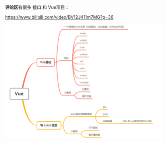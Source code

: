 **评论区**有很多 接口 和 Vue项目：

https://www.bilibili.com/video/BV12J411m7MG?p=36





<img src="images/04总结.assets/image-20210709182924599.png" alt="image-20210709182924599" style="zoom:80%;" />